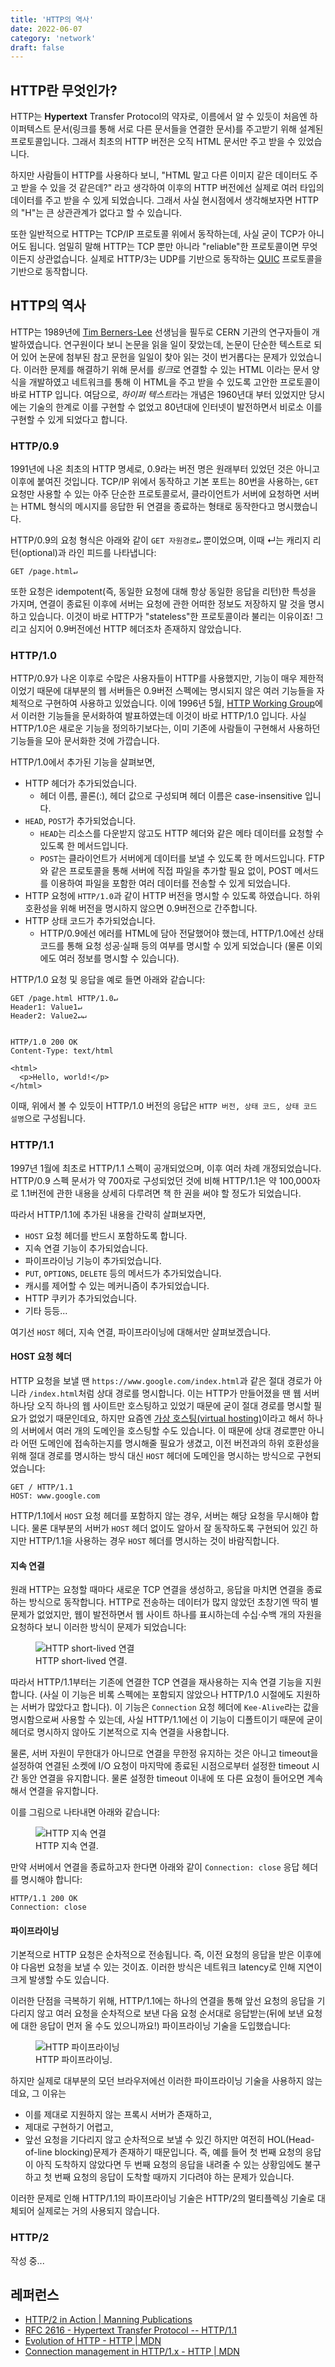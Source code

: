 ```yaml
---
title: 'HTTP의 역사'
date: 2022-06-07
category: 'network'
draft: false
---
```


## HTTP란 무엇인가?

HTTP는 **Hypertext** Transfer Protocol의 약자로, 이름에서 알 수 있듯이 처음엔 하이퍼텍스트 문서(링크를 통해 서로 다른 문서들을 연결한 문서)를 주고받기 위해 설계된 프로토콜입니다. 그래서 최초의 HTTP 버전은 오직 HTML 문서만 주고 받을 수 있었습니다.

하지만 사람들이 HTTP를 사용하다 보니, "HTML 말고 다른 이미지 같은 데이터도 주고 받을 수 있을 것 같은데?" 라고 생각하여 이후의 HTTP 버전에선 실제로 여러 타입의 데이터를 주고 받을 수 있게 되었습니다. 그래서 사실 현시점에서 생각해보자면 HTTP의 "H"는 큰 상관관계가 없다고 할 수 있습니다.

또한 일반적으로 HTTP는 TCP/IP 프로토콜 위에서 동작하는데, 사실 굳이 TCP가 아니어도 됩니다. 엄밀히 말해 HTTP는 TCP 뿐만 아니라 "reliable"한 프로토콜이면 무엇이든지 상관없습니다. 실제로 HTTP/3는 UDP를 기반으로 동작하는 [QUIC](https://en.wikipedia.org/wiki/QUIC) 프로토콜을 기반으로 동작합니다.

## HTTP의 역사

HTTP는 1989년에 [Tim Berners-Lee](https://en.wikipedia.org/wiki/Tim_Berners-Lee) 선생님을 필두로 CERN 기관의 연구자들이 개발하였습니다. 연구원이다 보니 논문을 읽을 일이 잦았는데, 논문이 단순한 텍스트로 되어 있어 논문에 첨부된 참고 문헌을 일일이 찾아 읽는 것이 번거롭다는 문제가 있었습니다. 이러한 문제를 해결하기 위해 문서를 *링크*로 연결할 수 있는 HTML 이라는 문서 양식을 개발하였고 네트워크를 통해 이 HTML을 주고 받을 수 있도록 고안한 프로토콜이 바로 HTTP 입니다. 여담으로, *하이퍼 텍스트*라는 개념은 1960년대 부터 있었지만 당시에는 기술의 한계로 이를 구현할 수 없었고 80년대에 인터넷이 발전하면서 비로소 이를 구현할 수 있게 되었다고 합니다.

### HTTP/0.9

1991년에 나온 최초의 HTTP 명세로, 0.9라는 버전 명은 원래부터 있었던 것은 아니고 이후에 붙여진 것입니다. TCP/IP 위에서 동작하고 기본 포트는 80번을 사용하는, `GET` 요청만 사용할 수 있는 아주 단순한 프로토콜로서, 클라이언트가 서버에 요청하면 서버는 HTML 형식의 메시지를 응답한 뒤 연결을 종료하는 형태로 동작한다고 명시했습니다.

HTTP/0.9의 요청 형식은 아래와 같이 `GET 자원경로↵` 뿐이었으며, 이때 ↵는 캐리지 리턴(optional)과 라인 피드를 나타냅니다:

```
GET /page.html↵
```

또한 요청은 idempotent(즉, 동일한 요청에 대해 항상 동일한 응답을 리턴)한 특성을 가지며, 연결이 종료된 이후에 서버는 요청에 관한 어떠한 정보도 저장하지 말 것을 명시하고 있습니다. 이것이 바로 HTTP가 "stateless"한 프로토콜이라 불리는 이유이죠! 그리고 심지어 0.9버전에선 HTTP 헤더조차 존재하지 않았습니다.

### HTTP/1.0

HTTP/0.9가 나온 이후로 수많은 사용자들이 HTTP를 사용했지만, 기능이 매우 제한적이었기 때문에 대부분의 웹 서버들은 0.9버전 스펙에는 명시되지 않은 여러 기능들을 자체적으로 구현하여 사용하고 있었습니다. 이에 1996년 5월, [HTTP Working Group](https://httpwg.org/)에서 이러한 기능들을 문서화하여 발표하였는데 이것이 바로 HTTP/1.0 입니다. 사실 HTTP/1.0은 새로운 기능을 정의하기보다는, 이미 기존에 사람들이 구현해서 사용하던 기능들을 모아 문서화한 것에 가깝습니다.

HTTP/1.0에서 추가된 기능을 살펴보면,

- HTTP 헤더가 추가되었습니다.
  - 헤더 이름, 콜론(:), 헤더 값으로 구성되며 헤더 이름은 case-insensitive 입니다.
- `HEAD`, `POST`가 추가되었습니다.
  - `HEAD`는 리소스를 다운받지 않고도 HTTP 헤더와 같은 메타 데이터를 요청할 수 있도록 한 메서드입니다.
  - `POST`는 클라이언트가 서버에게 데이터를 보낼 수 있도록 한 메서드입니다. FTP와 같은 프로토콜을 통해 서버에 직접 파일을 추가할 필요 없이, POST 메서드를 이용하여 파일을 포함한 여러 데이터를 전송할 수 있게 되었습니다.
- HTTP 요청에 `HTTP/1.0`과 같이 HTTP 버전을 명시할 수 있도록 하였습니다. 하위 호환성을 위해 버전을 명시하지 않으면 0.9버전으로 간주합니다.
- HTTP 상태 코드가 추가되었습니다.
  - HTTP/0.9에선 에러를 HTML에 담아 전달했어야 했는데, HTTP/1.0에선 상태 코드를 통해 요청 성공·실패 등의 여부를 명시할 수 있게 되었습니다 (물론 이외에도 여러 정보를 명시할 수 있습니다).

HTTP/1.0 요청 및 응답을 예로 들면 아래와 같습니다:

```
GET /page.html HTTP/1.0↵
Header1: Value1↵
Header2: Value2↵↵


HTTP/1.0 200 OK
Content-Type: text/html

<html>
  <p>Hello, world!</p>
</html>
```

이때, 위에서 볼 수 있듯이 HTTP/1.0 버전의 응답은 `HTTP 버전, 상태 코드, 상태 코드 설명`으로 구성됩니다.

### HTTP/1.1

1997년 1월에 최초로 HTTP/1.1 스펙이 공개되었으며, 이후 여러 차례 개정되었습니다. HTTP/0.9 스펙 문서가 약 700자로 구성되었던 것에 비해 HTTP/1.1은 약 100,000자로 1.1버전에 관한 내용을 상세히 다루려면 책 한 권을 써야 할 정도가 되었습니다.

따라서 HTTP/1.1에 추가된 내용을 간략히 살펴보자면,

- `HOST` 요청 헤더를 반드시 포함하도록 합니다.
- 지속 연결 기능이 추가되었습니다.
- 파이프라이닝 기능이 추가되었습니다.
- `PUT`, `OPTIONS`, `DELETE` 등의 메서드가 추가되었습니다.
- 캐시를 제어할 수 있는 메커니즘이 추가되었습니다.
- HTTP 쿠키가 추가되었습니다.
- 기타 등등...

여기선 `HOST` 헤더, 지속 연결, 파이프라이닝에 대해서만 살펴보겠습니다.

#### HOST 요청 헤더

HTTP 요청을 보낼 땐 `https://www.google.com/index.html`과 같은 절대 경로가 아니라 `/index.html`처럼 상대 경로를 명시합니다. 이는 HTTP가 만들어졌을 땐 웹 서버 하나당 오직 하나의 웹 사이트만 호스팅하고 있었기 때문에 굳이 절대 경로를 명시할 필요가 없었기 때문인데요, 하지만 요즘엔 [가상 호스팅(virtual hosting)](https://en.wikipedia.org/wiki/Virtual_hosting)이라고 해서 하나의 서버에서 여러 개의 도메인을 호스팅할 수도 있습니다. 이 때문에 상대 경로뿐만 아니라 어떤 도메인에 접속하는지를 명시해줄 필요가 생겼고, 이전 버전과의 하위 호환성을 위해 절대 경로를 명시하는 방식 대신 `HOST` 헤더에 도메인을 명시하는 방식으로 구현되었습니다:

```
GET / HTTP/1.1
HOST: www.google.com
```

HTTP/1.1에서 `HOST` 요청 헤더를 포함하지 않는 경우, 서버는 해당 요청을 무시해야 합니다. 물론 대부분의 서버가 `HOST` 헤더 없이도 알아서 잘 동작하도록 구현되어 있긴 하지만 HTTP/1.1을 사용하는 경우 `HOST` 헤더를 명시하는 것이 바람직합니다.

#### 지속 연결

원래 HTTP는 요청할 때마다 새로운 TCP 연결을 생성하고, 응답을 마치면 연결을 종료하는 방식으로 동작합니다. HTTP로 전송하는 데이터가 많지 않았던 초창기엔 딱히 별문제가 없었지만, 웹이 발전하면서 웹 사이트 하나를 표시하는데 수십·수백 개의 자원을 요청하다 보니 이러한 방식이 문제가 되었습니다:

<figure>
    <img src="https://cdn.jsdelivr.net/gh/jaehyeon48/jaehyeon48.github.io@master/assets/images/network/history-of-http/short_lived_connections.png" alt="HTTP short-lived 연결" />
  <figcaption>HTTP short-lived 연결.</figcaption>
</figure>

따라서 HTTP/1.1부터는 기존에 연결한 TCP 연결을 재사용하는 지속 연결 기능을 지원합니다. (사실 이 기능은 비록 스펙에는 포함되지 않았으나 HTTP/1.0 시절에도 지원하는 서버가 많았다고 합니다). 이 기능은 `Connection` 요청 헤더에 `Kee-Alive`라는 값을 명시함으로써 사용할 수 있는데, 사실 HTTP/1.1에선 이 기능이 디폴트이기 때문에 굳이 헤더로 명시하지 않아도 기본적으로 지속 연결을 사용합니다.

물론, 서버 자원이 무한대가 아니므로 연결을 무한정 유지하는 것은 아니고 timeout을 설정하여 연결된 소켓에 I/O 요청이 마지막에 종료된 시점으로부터 설정한 timeout 시간 동안 연결을 유지합니다. 물론 설정한 timeout 이내에 또 다른 요청이 들어오면 계속해서 연결을 유지합니다.

이를 그림으로 나타내면 아래와 같습니다:

<figure>
    <img src="https://cdn.jsdelivr.net/gh/jaehyeon48/jaehyeon48.github.io@master/assets/images/network/history-of-http/persistent_connection.png" alt="HTTP 지속 연결" />
  <figcaption>HTTP 지속 연결.</figcaption>
</figure>

만약 서버에서 연결을 종료하고자 한다면 아래와 같이 `Connection: close` 응답 헤더를 명시해야 합니다:

```
HTTP/1.1 200 OK
Connection: close
```

#### 파이프라이닝

기본적으로 HTTP 요청은 순차적으로 전송됩니다. 즉, 이전 요청의 응답을 받은 이후에야 다음번 요청을 보낼 수 있는 것이죠. 이러한 방식은 네트워크 latency로 인해 지연이 크게 발생할 수도 있습니다.

이러한 단점을 극복하기 위해, HTTP/1.1에는 하나의 연결을 통해 앞선 요청의 응답을 기다리지 않고 여러 요청을 순차적으로 보낸 다음 요청 순서대로 응답받는(뒤에 보낸 요청에 대한 응답이 먼저 올 수도 있으니까요!) 파이프라이닝 기술을 도입했습니다:

<figure>
    <img src="https://cdn.jsdelivr.net/gh/jaehyeon48/jaehyeon48.github.io@master/assets/images/network/history-of-http/http_pipelining.png" alt="HTTP 파이프라이닝" />
  <figcaption>HTTP 파이프라이닝.</figcaption>
</figure>

하지만 실제로 대부분의 모던 브라우저에선 이러한 파이프라이닝 기술을 사용하지 않는데요, 그 이유는

- 이를 제대로 지원하지 않는 프록시 서버가 존재하고,
- 제대로 구현하기 어렵고,
- 앞선 요청을 기다리지 않고 순차적으로 보낼 수 있긴 하지만 여전히 HOL(Head-of-line blocking)문제가 존재하기 때문입니다. 즉, 예를 들어 첫 번째 요청의 응답이 아직 도착하지 않았다면 두 번째 요청의 응답을 내려줄 수 있는 상황임에도 불구하고 첫 번째 요청의 응답이 도착할 때까지 기다려야 하는 문제가 있습니다.

이러한 문제로 인해 HTTP/1.1의 파이프라이닝 기술은 HTTP/2의 멀티플렉싱 기술로 대체되어 실제로는 거의 사용되지 않습니다.

### HTTP/2

작성 중...

## 레퍼런스

- [HTTP/2 in Action | Manning Publications](https://www.manning.com/books/http2-in-action)
- [RFC 2616 - Hypertext Transfer Protocol -- HTTP/1.1](https://datatracker.ietf.org/doc/html/rfc2616)
- [Evolution of HTTP - HTTP | MDN](https://developer.mozilla.org/en-US/docs/Web/HTTP/Basics_of_HTTP/Evolution_of_HTTP)
- [Connection management in HTTP/1.x - HTTP | MDN](https://developer.mozilla.org/en-US/docs/Web/HTTP/Connection_management_in_HTTP_1.x)
